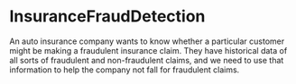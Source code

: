 # InsuranceFraudDetection
An auto insurance company wants to know whether a particular customer might be making a fraudulent insurance claim. They have historical data of all sorts of fraudulent and non-fraudulent claims, and we need to use that information to help the company not fall for fraudulent claims.

